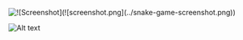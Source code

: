 ![!\[Screenshot\](!\[screenshot.png\](../snake-game-screenshot.png))
](../snake-game-screenshot.png)

![Alt text](../snake-game-screenshot-2.png)